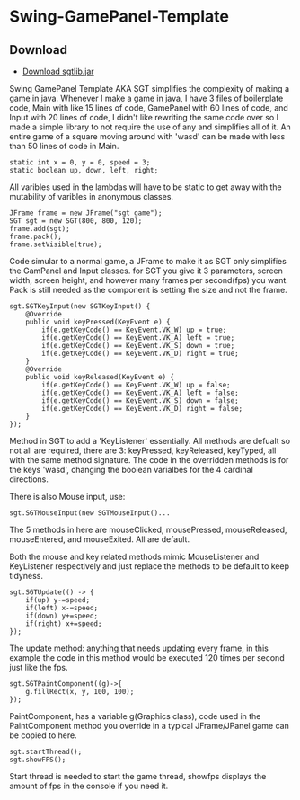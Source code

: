 ﻿# Swing-GamePanel-Template
## Download
- [Download sgtlib.jar]([https://github.com/sstoichev22/Swing-GamePanel-Template.git/releases/sgtlib.jar](https://github.com/sstoichev22/Swing-GamePanel-Template/blob/09aa75bb1cff5b0b97ab3744743a8adf856fcebb/releases/sgtlib.jar))

Swing GamePanel Template AKA SGT simplifies the complexity of making a game in java. Whenever I make a game in java, I have 3 files of boilerplate code, Main with like 15 lines of code, GamePanel with 60 lines of code, and Input with 20 lines of code, I didn't like rewriting the same code over so I made a simple library to not require the use of any and simplifies all of it. An entire game of a square moving around with 'wasd' can be made with less than 50 lines of code in Main.
```
static int x = 0, y = 0, speed = 3;
static boolean up, down, left, right;
```
All varibles used in the lambdas will have to be static to get away with the mutability of varibles in anonymous classes.
```
JFrame frame = new JFrame("sgt game");
SGT sgt = new SGT(800, 800, 120);
frame.add(sgt);
frame.pack();
frame.setVisible(true);
```
Code simular to a normal game, a JFrame to make it as SGT only simplifies the GamPanel and Input classes. for SGT you give it 3 parameters, screen width, screen height, and however many frames per second(fps) you want. Pack is still needed as the component is setting the size and not the frame.
```
sgt.SGTKeyInput(new SGTKeyInput() {
    @Override
    public void keyPressed(KeyEvent e) {
        if(e.getKeyCode() == KeyEvent.VK_W) up = true;
        if(e.getKeyCode() == KeyEvent.VK_A) left = true;
        if(e.getKeyCode() == KeyEvent.VK_S) down = true;
        if(e.getKeyCode() == KeyEvent.VK_D) right = true;
    }
    @Override
    public void keyReleased(KeyEvent e) {
        if(e.getKeyCode() == KeyEvent.VK_W) up = false;
        if(e.getKeyCode() == KeyEvent.VK_A) left = false;
        if(e.getKeyCode() == KeyEvent.VK_S) down = false;
        if(e.getKeyCode() == KeyEvent.VK_D) right = false;
    }
});
```
Method in SGT to add a 'KeyListener' essentially. All methods are defualt so not all are required, there are 3: keyPressed, keyReleased, keyTyped, all with the same method signature. The code in the overridden methods is for the keys 'wasd', changing the boolean varialbes for the 4 cardinal directions.

There is also Mouse input, use:
```
sgt.SGTMouseInput(new SGTMouseInput()...
```
The 5 methods in here are mouseClicked, mousePressed, mouseReleased, mouseEntered, and mouseExited. All are default.

Both the mouse and key related methods mimic MouseListener and KeyListener respectively and just replace the methods to be default to keep tidyness.
```
sgt.SGTUpdate(() -> {
    if(up) y-=speed;
    if(left) x-=speed;
    if(down) y+=speed;
    if(right) x+=speed;
});
```
The update method: anything that needs updating every frame, in this example the code in this method would be executed 120 times per second just like the fps.
```
sgt.SGTPaintComponent((g)->{
    g.fillRect(x, y, 100, 100);
});
```
PaintComponent, has a variable g(Graphics class), code used in the PaintComponent method you override in a typical JFrame/JPanel game can be copied to here.
```
sgt.startThread();
sgt.showFPS();
```
Start thread is needed to start the game thread, showfps displays the amount of fps in the console if you need it.
